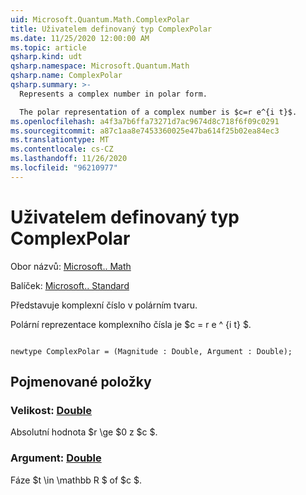 ```yaml
---
uid: Microsoft.Quantum.Math.ComplexPolar
title: Uživatelem definovaný typ ComplexPolar
ms.date: 11/25/2020 12:00:00 AM
ms.topic: article
qsharp.kind: udt
qsharp.namespace: Microsoft.Quantum.Math
qsharp.name: ComplexPolar
qsharp.summary: >-
  Represents a complex number in polar form.

  The polar representation of a complex number is $c=r e^{i t}$.
ms.openlocfilehash: a4f3a7b6ffa73271d7ac9674d8c718f6f09c0291
ms.sourcegitcommit: a87c1aa8e7453360025e47ba614f25b02ea84ec3
ms.translationtype: MT
ms.contentlocale: cs-CZ
ms.lasthandoff: 11/26/2020
ms.locfileid: "96210977"
---
```

# <a name="complexpolar-user-defined-type"></a>Uživatelem definovaný typ ComplexPolar

Obor názvů: [Microsoft.. Math](xref:Microsoft.Quantum.Math)

Balíček: [Microsoft.. Standard](https://nuget.org/packages/Microsoft.Quantum.Standard)


Představuje komplexní číslo v polárním tvaru.

Polární reprezentace komplexního čísla je $c = r e ^ {i t} $.

```qsharp

newtype ComplexPolar = (Magnitude : Double, Argument : Double);
```



## <a name="named-items"></a>Pojmenované položky

### <a name="magnitude--double"></a>Velikost: [Double](xref:microsoft.quantum.lang-ref.double)

Absolutní hodnota $r \ge $0 z $c $.
### <a name="argument--double"></a>Argument: [Double](xref:microsoft.quantum.lang-ref.double)

Fáze $t \in \mathbb R $ of $c $.